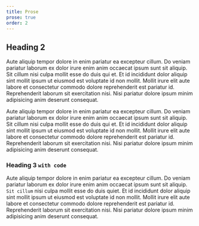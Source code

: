 ```yaml
---
title: Prose
prose: true
order: 2
---
```


## Heading 2

Aute aliquip tempor dolore in enim pariatur ea excepteur cillum. Do veniam pariatur laborum ex dolor irure enim anim occaecat ipsum sunt sit aliquip. Sit cillum nisi culpa mollit esse do duis qui et. Et id incididunt dolor aliquip sint mollit ipsum ut eiusmod est voluptate id non mollit. Mollit irure elit aute labore et consectetur commodo dolore reprehenderit est pariatur id. Reprehenderit laborum sit exercitation nisi. Nisi pariatur dolore ipsum minim adipisicing anim deserunt consequat.

Aute aliquip tempor dolore in enim pariatur ea excepteur cillum. Do veniam pariatur laborum ex dolor irure enim anim occaecat ipsum sunt sit aliquip. Sit cillum nisi culpa mollit esse do duis qui et. Et id incididunt dolor aliquip sint mollit ipsum ut eiusmod est voluptate id non mollit. Mollit irure elit aute labore et consectetur commodo dolore reprehenderit est pariatur id. Reprehenderit laborum sit exercitation nisi. Nisi pariatur dolore ipsum minim adipisicing anim deserunt consequat.

### Heading 3 `with code`

Aute aliquip tempor dolore in enim pariatur ea excepteur cillum. Do veniam pariatur laborum ex dolor irure enim anim occaecat ipsum sunt sit aliquip. `Sit cillum` nisi culpa mollit esse do duis quiet. Et id incididunt dolor aliquip sint mollit ipsum ut eiusmod est voluptate id non mollit. Mollit irure elit aute labore et consectetur commodo dolore reprehenderit est pariatur id. Reprehenderit laborum sit exercitation nisi. Nisi pariatur dolore ipsum minim adipisicing anim deserunt consequat.
